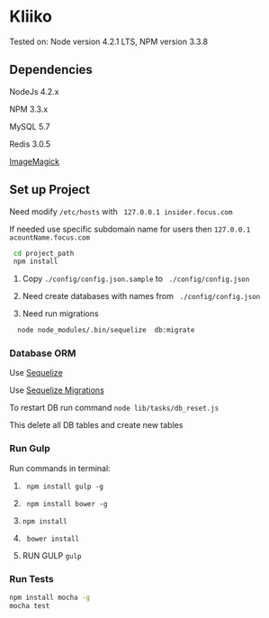 # Kliiko
Tested on: Node version 4.2.1 LTS, NPM version 3.3.8

## Dependencies

NodeJs 4.2.x

NPM 3.3.x

MySQL 5.7

Redis 3.0.5

[ImageMagick](http://www.imagemagick.org/)

## Set up Project

Need modify ``` /etc/hosts ``` with ``` 127.0.0.1 insider.focus.com```

If needed use specific subdomain name for users then ``` 127.0.0.1 acountName.focus.com ```

```sh
 cd project_path
 npm install
```

1) Copy  ```./config/config.json.sample``` to  ``` ./config/config.json```

2) Need create databases with names from ``` ./config/config.json```

3) Need run migrations
```sh
  node node_modules/.bin/sequelize  db:migrate
```

### Database ORM

Use [Sequelize](http://docs.sequelizejs.com/en/latest/)

Use [Sequelize Migrations ](http://docs.sequelizejs.com/en/latest/docs/migrations/)


To restart DB run command
``` node lib/tasks/db_reset.js ```

This delete all DB tables and create new tables

### Run Gulp

Run commands in terminal:

1) ``` npm install gulp -g```

2) ``` npm install bower -g```

3) ``` npm install ```  

4) ``` bower install```

5) RUN GULP   ``` gulp ```


### Run Tests
 ```sh
 npm install mocha -g
 mocha test
 ```
